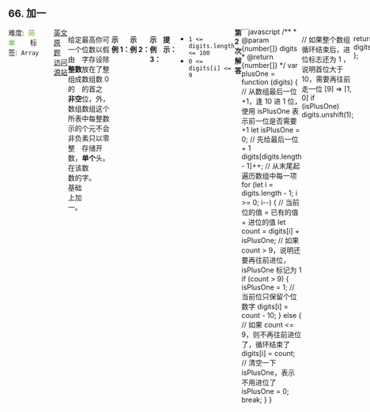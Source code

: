 <div style="font-size: 20px; margin-bottom: 15px; font-weight: bold;">66. 加一</div>
<div style="display: flex; font-size: 14px; justify-content: space-between;"><div><span style="margin-right: 30px;">难度:&nbsp;&nbsp;<label style="color: rgb(90, 183, 38);">简单</label></span><span style="margin-right: 30px;">标签:&nbsp;&nbsp;<code>Array</code></span></div><div><span style="margin-right: 15px;"><a href="https://leetcode.com/problems/plus-one/">英文原题</a></span><span><a href="https://leetcode-cn.com/problems/plus-one/">访问源站</a></span></div>
<hr style="height: 1px; margin: 1em 0px;" />
<p>给定一个由 <strong>整数 </strong>组成的<strong> 非空</strong> 数组所表示的非负整数，在该数的基础上加一。</p>

<p>最高位数字存放在数组的首位， 数组中每个元素只存储<strong>单个</strong>数字。</p>

<p>你可以假设除了整数 0 之外，这个整数不会以零开头。</p>

<p> </p>

<p><strong>示例 1：</strong></p>

<pre>
<strong>输入：</strong>digits = [1,2,3]
<strong>输出：</strong>[1,2,4]
<strong>解释：</strong>输入数组表示数字 123。
</pre>

<p><strong>示例 2：</strong></p>

<pre>
<strong>输入：</strong>digits = [4,3,2,1]
<strong>输出：</strong>[4,3,2,2]
<strong>解释：</strong>输入数组表示数字 4321。
</pre>

<p><strong>示例 3：</strong></p>

<pre>
<strong>输入：</strong>digits = [0]
<strong>输出：</strong>[1]
</pre>

<p> </p>

<p><strong>提示：</strong></p>

<ul>
	<li><code>1 <= digits.length <= 100</code></li>
	<li><code>0 <= digits[i] <= 9</code></li>
</ul>

<hr style="height: 1px; margin: 1em 0px;" />
<strong>第2次解答</strong>
```javascript
/**
 * @param {number[]} digits
 * @return {number[]}
 */
var plusOne = function (digits) {
  // 从数组最后一位 +1，逢 10 进 1 位，使用 isPlusOne 表示前一位是否需要 +1
  let isPlusOne = 0;
  // 先给最后一位 + 1
  digits[digits.length - 1]++;
  // 从末尾起遍历数组中每一项
  for (let i = digits.length - 1; i >= 0; i--) {
    // 当前位的值 = 已有的值 + 进位的值
    let count = digits[i] + isPlusOne;
    // 如果 count > 9，说明还要再往前进位， isPlusOne 标记为 1
    if (count > 9) {
      isPlusOne = 1;
      // 当前位只保留个位数字
      digits[i] = count - 10;
    } else {
      // 如果 count <= 9，则不再往前进位了，循环结束了
      digits[i] = count;
      // 清空一下 isPlusOne，表示不用进位了
      isPlusOne = 0;
      break;
    }
  }

  // 如果整个数组循环结束后，进位标志还为 1 ，说明首位大于 10，需要再往前走一位 [9] => [1, 0]
  if (isPlusOne) digits.unshift(1);

  return digits;
};
```
<hr style="height: 1px; margin: 1em 0px;" />
<strong>第1次解答</strong>
```javascript
/**
 * @param {number[]} digits
 * @return {number[]}
 * @description 题干的意思是，数组中只允许出现 0~9 这几个数字，且首位必非 0，如果 +1 后变成了 10，需要向前进一位，例如 [9, 9] -> [1, 0, 0]
 */
var plusOne = function (digits) {
  // 从末尾往前遍历，查找需要 +1 的元素
  for (let i = digits.length - 1; i >= 0; i--) {
    // 如果当前位数不为9，直接 +1 并且退出，完成查找，前序元素不需要改动
    if (digits[i] !== 9) {
      digits[i]++;
      break;
      // 否则，当前元素为 9， 则将当前元素变成 0 ，前面一位元素需要 +1
    } else {
      digits[i] = 0;
    }
  }
  // 特殊情况：如果首位为0，则表示首位元素之前为 9 ，且第二位元素为 10，首位需要向前 +1
  if (digits[0] === 0) digits.unshift(1);

  return digits;
};
```